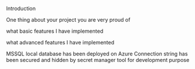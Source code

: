 Introduction

One thing about your project you are very proud of

what basic features I have implemented

what advanced features I have implemented

MSSQL local database has been deployed on Azure
Connection string has been secured and hidden by secret manager tool for development purpose
